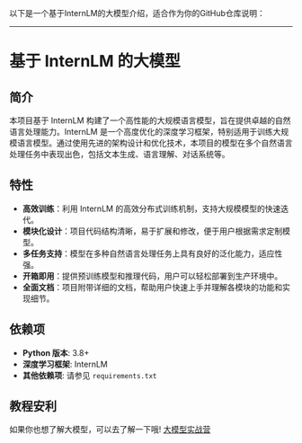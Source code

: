 以下是一个基于InternLM的大模型介绍，适合作为你的GitHub仓库说明：

---

# 基于 InternLM 的大模型

## 简介

本项目基于 InternLM 构建了一个高性能的大规模语言模型，旨在提供卓越的自然语言处理能力。InternLM 是一个高度优化的深度学习框架，特别适用于训练大规模语言模型。通过使用先进的架构设计和优化技术，本项目的模型在多个自然语言处理任务中表现出色，包括文本生成、语言理解、对话系统等。

## 特性

- **高效训练**：利用 InternLM 的高效分布式训练机制，支持大规模模型的快速迭代。
- **模块化设计**：项目代码结构清晰，易于扩展和修改，便于用户根据需求定制模型。
- **多任务支持**：模型在多种自然语言处理任务上具有良好的泛化能力，适应性强。
- **开箱即用**：提供预训练模型和推理代码，用户可以轻松部署到生产环境中。
- **全面文档**：项目附带详细的文档，帮助用户快速上手并理解各模块的功能和实现细节。

## 依赖项

- **Python 版本**: 3.8+
- **深度学习框架**: InternLM
- **其他依赖项**: 请参见 `requirements.txt`

## 教程安利 
如果你也想了解大模型，可以去了解一下哦! [大模型实战营](https://github.com/InternLM/Tutorial)

